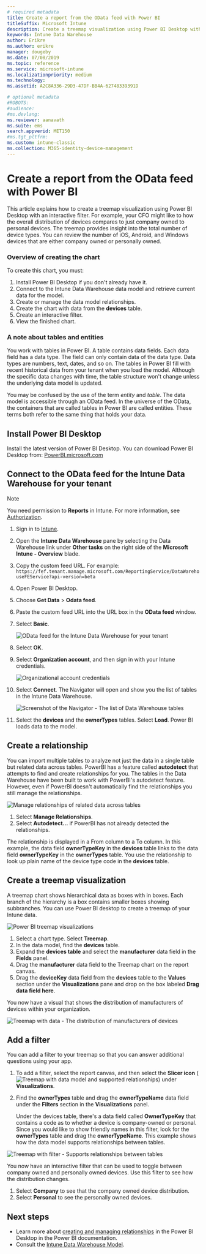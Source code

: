 ```yaml
---
# required metadata
title: Create a report from the OData feed with Power BI
titleSuffix: Microsoft Intune
description: Create a treemap visualization using Power BI Desktop with an interactive filter from the Intune Data Warehouse API.
keywords: Intune Data Warehouse
author: Erikre
ms.author: erikre
manager: dougeby
ms.date: 07/08/2019
ms.topic: reference
ms.service: microsoft-intune
ms.localizationpriority: medium
ms.technology:
ms.assetid: A2C8A336-29D3-47DF-BB4A-62748339391D

# optional metadata
#ROBOTS:
#audience:
#ms.devlang:
ms.reviewer: aanavath
ms.suite: ems
search.appverid: MET150
#ms.tgt_pltfrm:
ms.custom: intune-classic
ms.collection: M365-identity-device-management
---
```


# Create a report from the OData feed with Power BI

This article explains how to create a treemap visualization using Power BI Desktop with an interactive filter. For example, your CFO might like to how the overall distribution of devices compares to just company owned to personal devices. The treemap provides insight into the total number of device types. You can review the number of iOS, Android, and Windows devices that are either company owned or personally owned.

### Overview of creating the chart

To create this chart, you must:
1. Install Power BI Desktop if you don't already have it.
2. Connect to the Intune Data Warehouse data model and retrieve current data for the model.
3. Create or manage the data model relationships.
4. Create the chart with data from the **devices** table.
5. Create an interactive filter.
6. View the finished chart.

### A note about tables and entities

You work with tables in Power BI. A table contains data fields. Each data field has a data type. The field can only contain data of the data type. Data types are numbers, text, dates, and so on. The tables in Power BI fill with recent historical data from your tenant when you load the model. Although the specific data changes with time, the table structure won't change unless the underlying data model is updated.

You may be confused by the use of the term _entity_ and _table_. The data model is accessible through an OData feed. In the universe of the OData, the containers that are called tables in Power BI are called entities. These terms both refer to the same thing that holds your data.

## Install Power BI Desktop

Install the latest version of Power BI Desktop. You can download Power BI Desktop from: [PowerBI.microsoft.com](https://powerbi.microsoft.com/desktop)

## Connect to the OData feed for the Intune Data Warehouse for your tenant

> [!Note]  
> You need permission to **Reports** in Intune. For more information, see [Authorization](reports-api-url.md).

1. Sign in to [Intune](https://go.microsoft.com/fwlink/?linkid=2090973).
3. Open the **Intune Data Warehouse** pane by selecting the Data Warehouse link under **Other tasks** on the right side of the **Microsoft Intune - Overview** blade.
4. Copy the custom feed URL. For example:
`https://fef.tenant.manage.microsoft.com/ReportingService/DataWarehouseFEService?api-version=beta`
1. Open Power BI Desktop.
2. Choose **Get Data** > **Odata feed**.
3. Paste the custom feed URL into the URL box in the **OData feed** window.
4. Select **Basic**.

    ![OData feed for the Intune Data Warehouse for your tenant](media/reports-create-01-odatafeed.png)

9. Select **OK**.
10. Select **Organization account**, and then sign in with your Intune credentials.

    ![Organizational account credentials](media/reports-create-02-org-account.png)

11. Select **Connect**. The Navigator will open and show you the list of tables in the Intune Data Warehouse.

    ![Screenshot of the Navigator - The list of Data Warehouse tables](media/reports-create-02-loadentities.png)

12. Select the **devices** and the **ownerTypes** tables.  Select **Load**. Power BI loads data to the model.

## Create a relationship

You can import multiple tables to analyze not just the data in a single table but related data across tables.  PowerBI has a feature called **autodetect** that attempts to find and create relationships for you. The tables in the Data Warehouse have been built to work with PowerBI's autodetect feature. However, even if PowerBI doesn't automatically find the relationships you still manage the relationships.

![Manage relationships of related data across tables](media/reports-create-03-managerelationships.png)

1. Select **Manage Relationships**.
2. Select **Autodetect...** if PowerBI has not already detected the relationships.

The relationship is displayed in a From column to a To column. In this example, the data field **ownerTypeKey** in the **devices** table links to the data field **ownerTypeKey** in the **ownerTypes** table. You use the relationship to look up plain name of the device type code in the **devices** table.

## Create a treemap visualization

A treemap chart shows hierarchical data as boxes with in boxes. Each branch of the hierarchy is a box contains smaller boxes showing subbranches. You can use Power BI desktop to create a treemap of your Intune data.

![Power BI treemap visualizations](media/reports-create-03-treemap.png)

1. Select a chart type. Select **Treemap**.
2. In the data model, find the **devices** table.
3. Expand the **devices table** and select the **manufacturer** data field in the **Fields** panel.
4. Drag the **manufacturer** data field to the Treemap chart on the report canvas.
5. Drag the **deviceKey** data field from the **devices** table to the **Values** section under the **Visualizations** pane and drop on the box labeled **Drag data field here**.  

You now have a visual that shows the distribution of manufacturers of devices within your organization.

![Treemap with data - The distribution of manufacturers of devices](media/reports-create-06-treemapwdata.png)

## Add a filter

You can add a filter to your treemap so that you can answer additional questions using your app.


1. To add a filter, select the report canvas, and then select the **Slicer icon** (![Treemap with data model and supported relationships](media/reports-create-slicer.png)) under **Visualizations**.
2. Find the **ownerTypes** table and drag the **ownerTypeName** data field under the **Filters** section in the **Visualizations** panel.  

   Under the devices table, there's a data field called **OwnerTypeKey** that contains a code as to whether a device is company-owned or personal. Since you would like to show friendly names in this filter, look for the **ownerTypes** table and drag the **ownerTypeName**. This example shows how the data model supports relationships between tables.

![Treemap with filter - Supports relationships between tables](media/reports-create-08_ownertype.png)

You now have an interactive filter that can be used to toggle between company owned and personally owned devices. Use this filter to see how the distribution changes.

1. Select **Company** to see that the company owned device distribution.
2. Select **Personal** to see the personally owned devices.

## Next steps

 - Learn more about [creating and managing relationships](https://powerbi.microsoft.com/documentation/powerbi-desktop-create-and-manage-relationships/) in the Power BI Desktop in the Power BI documentation.
 - Consult the [Intune Data Warehouse Model](https://docs.microsoft.com/intune/reports-ref-data-model).
